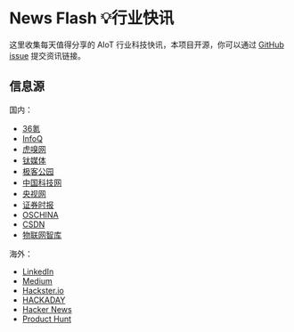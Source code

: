 # News Flash 💡行业快讯

这里收集每天值得分享的 AIoT 行业科技快讯，本项目开源，你可以通过 [GitHub issue](https://github.com/getiot/newsflash/issues) 提交资讯链接。

## 信息源

国内：

- [36氪](https://36kr.com)
- [InfoQ](https://www.infoq.cn)
- [虎嗅网](https://www.huxiu.com)
- [钛媒体](https://www.tmtpost.com)
- [极客公园](https://www.geekpark.net)
- [中国科技网](https://www.stdaily.com)
- [央视网](https://www.cctv.com)
- [证券时报](https://www.stcn.com)
- [OSCHINA](https://www.oschina.net)
- [CSDN](https://www.csdn.net)
- [物联网智库](https://www.iot101.com)

海外：

- [LinkedIn](https://www.linkedin.com)
- [Medium](https://medium.com)
- [Hackster.io](https://www.hackster.io)
- [HACKADAY](https://hackaday.com)
- [Hacker News](https://news.ycombinator.com)
- [Product Hunt](https://www.producthunt.com)

